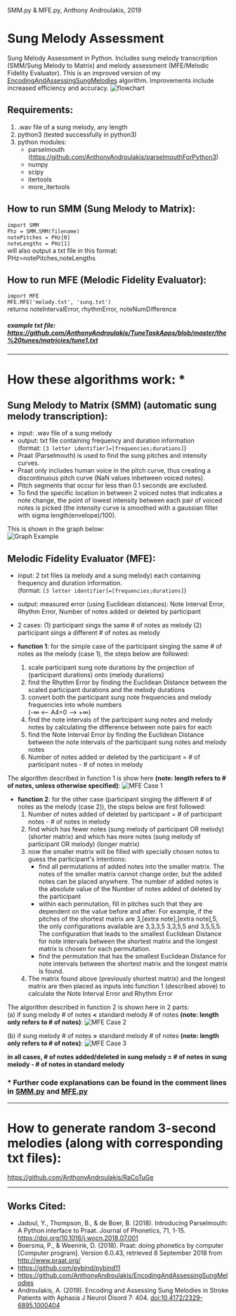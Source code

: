 SMM.py & MFE.py, Anthony Androulakis, 2019
# Sung Melody Assessment
Sung Melody Assessment in Python. Includes sung melody transcription (SMM/Sung Melody to Matrix) and melody assessment (MFE/Melodic Fidelity Evaluator). This is an improved version of my [EncodingAndAssessingSungMelodies](https://github.com/AnthonyAndroulakis/EncodingAndAssessingSungMelodies) algorithm. Improvements include increased efficiency and accuracy.
![flowchart](https://github.com/AnthonyAndroulakis/SungMelodyAssessment/blob/master/examples/SungMelodyAssessment_flowchart.png)

## Requirements:
1) .wav file of a sung melody, any length
2) python3 (tested successfully in python3)
3) python modules:
    - parselmouth (https://github.com/AnthonyAndroulakis/parselmouthForPython3)
    - numpy
    - scipy
    - itertools
    - more_itertools

## How to run SMM (Sung Melody to Matrix):
`import SMM`       
`Phz = SMM.SMM(filename)`     
`notePitches = PHz[0]`     
`noteLengths = PHz[1]`     
will also output a txt file in this format:         
PHz=notePitches,noteLengths      

## How to run MFE (Melodic Fidelity Evaluator):
`import MFE`     
`MFE.MFE('melody.txt', 'sung.txt')`      
returns noteIntervalError, rhythmError, noteNumDifference

##### example txt file: https://github.com/AnthonyAndroulakis/TuneTaskApps/blob/master/the%20tunes/matricies/tune1.txt

---------------------------------
# How these algorithms work: \*
## Sung Melody to Matrix (SMM) (automatic sung melody transcription):
- input: .wav file of a sung melody
- output: txt file containing frequency and duration information       
(format: `[3 letter identifier]=[frequencies;durations]`)
- Praat (Parselmouth) is used to find the sung pitches and intensity curves.     
- Praat only includes human voice in the pitch curve, thus creating a discontinuous pitch curve (NaN values inbetween voiced notes).      
- Pitch segments that occur for less than 0.1 seconds are excluded.       
- To find the specific location in between 2 voiced notes that indicates a note change, the point of lowest intensity between each pair of voiced notes is picked (the intensity curve is smoothed with a gaussian filter with sigma length(envelope)/100).     
     
This is shown in the graph below:     
![Graph Example](https://github.com/AnthonyAndroulakis/SungMelodyAssessment/blob/master/examples/graphexample.png)

## Melodic Fidelity Evaluator (MFE):
- input: 2 txt files (a melody and a sung melody) each containing frequency and duration information.    
(format: `[3 letter identifier]=[frequencies;durations]`)
- output: measured error (using Euclidean distances): Note Interval Error, Rhythm Error, Number of notes added or deleted by participant
- 2 cases: (1) participant sings the same # of notes as melody (2) participant sings a different # of notes as melody
          
- __function 1__: for the simple case of the participant singing the same # of notes as the melody (case 1), the steps below are followed:
  1) scale participant sung note durations by the projection of (participant durations) onto (melody durations)
  2) find the Rhythm Error by finding the Euclidean Distance between the scaled participant durations and the melody durations
  3) convert both the participant sung note frequencies and melody frequencies into whole numbers      
(-∞ <-- A4=0 --> +∞)
  4) find the note intervals of the participant sung notes and melody notes by calculating the difference between note pairs for each
  5) find the Note Interval Error by finding the Euclidean Distance between the note intervals of the participant sung notes and melody notes
  6) Number of notes added or deleted by the participant = # of participant notes - # of notes in melody

The algorithm described in function 1 is show here __(note: length refers to # of notes, unless otherwise specified)__:
![MFE Case 1](https://github.com/AnthonyAndroulakis/SungMelodyAssessment/blob/master/examples/MFEcase1_updatedexplanation.pngg)

- __function 2__: for the other case (participant singing the different # of notes as the melody (case 2)), the steps below are first followed:
  1) Number of notes added of deleted by participant = # of participant notes - # of notes in melody
  2) find which has fewer notes (sung melody of participant OR melody) (shorter matrix) and which has more notes (sung melody of participant OR melody) (longer matrix)
  3) now the smaller matrix will be filled with specially chosen notes to guess the participant's intentions:
      * find all permutations of added notes into the smaller matrix. The notes of the smaller matrix cannot change order, but the added notes can be placed anywhere. The number of added notes is the absolute value of the Number of notes added of deleted by the participant
      * within each permutation, fill in pitches such that they are dependent on the value before and after. For example, if the pitches of the shortest matrix are 3,[extra note],[extra note],5, the only configurations available are 3,3,3,5 3,3,5,5 and 3,5,5,5. The configuration that leads to the smallest Euclidean Distance for note intervals between the shortest matrix and the longest matrix is chosen for each permutation.
      * find the permutation that has the smallest Euclidean Distance for note intervals between the shortest matrix and the longest matrix is found. 
  4) The matrix found above (previously shortest matrix) and the longest matrix are then placed as inputs into function 1 (described above) to calculate the Note Interval Error and Rhythm Error

The algorithm described in function 2 is shown here in 2 parts:     
(a) if sung melody # of notes __<__ standard melody # of notes __(note: length only refers to # of notes)__:
![MFE Case 2](https://github.com/AnthonyAndroulakis/SungMelodyAssessment/blob/master/examples/MFEcase2.png)

(b) if sung melody # of notes __>__ standard melody # of notes __(note: length only refers to # of notes)__:
![MFE Case 3](https://github.com/AnthonyAndroulakis/SungMelodyAssessment/blob/master/examples/MFEcase3.png)

__in all cases, # of notes added/deleted in sung melody = # of notes in sung melody - # of notes in standard melody__

### \* Further code explanations can be found in the comment lines in [SMM.py](https://github.com/AnthonyAndroulakis/SungMelodyAssessment/blob/master/SMM.py) and [MFE.py](https://github.com/AnthonyAndroulakis/SungMelodyAssessment/blob/master/MFE.py)
---------------------------------
# How to generate random 3-second melodies (along with corresponding txt files):
https://github.com/AnthonyAndroulakis/RaCoTuGe

---------------------------------
## Works Cited:
- Jadoul, Y., Thompson, B., & de Boer, B. (2018). Introducing Parselmouth: A Python interface to Praat. Journal of Phonetics, 71, 1-15. https://doi.org/10.1016/j.wocn.2018.07.001     
- Boersma, P., & Weenink, D. (2018). Praat: doing phonetics by computer [Computer program]. Version 6.0.43, retrieved 8 September 2018 from http://www.praat.org/     
- https://github.com/pybind/pybind11
- https://github.com/AnthonyAndroulakis/EncodingAndAssessingSungMelodies
- Androulakis, A. (2019). Encoding and Assessing Sung Melodies in Stroke Patients with Aphasia J Neurol Disord 7: 404. [doi:10.4172/2329-6895.1000404](https://www.omicsonline.org/open-access/encoding-and-assessing-sung-melodies-in-stroke-patients-with-aphasia-2329-6895-1000404-108296.html)
